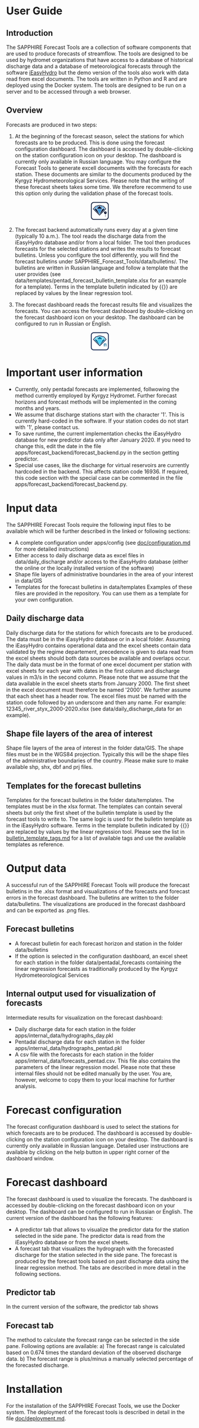 # User Guide

## Introduction
The SAPPHIRE Forecast Tools are a collection of software components that are used to produce forecasts of streamflow. The tools are designed to be used by hydromet organizations that have access to a database of historical discharge data and a database of meteorological forecasts through the software [iEasyHydro](www.ieasyhydro.org) but the demo version of the tools also work with data read from excel documents. The tools are written in Python and R and are deployed using the Docker system. The tools are designed to be run on a server and to be accessed through a web browser.

## Overview
Forecasts are produced in two steps:
1. At the beginning of the forecast season, select the stations for which forecasts are to be produced. This is done using the forecast configuration dashboard. The dashboard is accessed by double-clicking on the station configuration icon on your desktop. The dashboard is currently only available in Russian language.
You may configure the Forecast Tools to generate excell documents with the forecasts for each station. These documents are similar to the documents produced by the Kyrgyz Hydrometeorological Services. Please note that the writing of these forecast sheets takes some time. We therefore recommend to use this option only during the validation phase of the forecast tools.

<p align="center"><img src="www/Station.png" alt="config_icon" width="50"/></p>

2. The forecast backend automatically runs every day at a given time (typically 10 a.m.). The tool reads the discharge data from the iEasyHydro database and/or from a local folder. The tool then produces forecasts for the selected stations and writes the results to forecast bulletins. Unless you configure the tool differently, you will find the forecast bulletins under SAPPHIRE_Forecast_Tools/data/bulletins/. The bulletins are written in Russian language and follow a template that the user provides (see data/templates/pentad_forecast_bulletin_template.xlsx for an example for a template). Terms in the template bulletin indicated by {{}} are replaced by values by the linear regression tool.

3. The forecast dashboard reads the forecast results file and visualizes the forecasts. You can access the forecast dashboard by double-clicking on the forecast dashboard icon on your desktop. The dashboard can be configured to run in Russian or English.

<p align="center"><img src="www/Pentad.png" alt="pentad_icon" width="50"/></p>

# Important user information
- Currently, only pentadal forecasts are implemented, follwowing the method currently employed by Kyrgyz Hydromet. Further forecast horizons and forecast methods will be implemented in the coming months and years.
- We assume that discharge stations start with the character '1'. This is currently hard-coded in the software. If your station codes do not start with '1', please contact us.
- To save runtime, the current implementation checks the iEasyHydro database for new predictor data only after January 2020. If you need to change this, edit the date in the file apps/forecast_backend/forecast_backend.py in the section getting predictor.
- Special use cases, like the discharge for virtual reservoirs are currently hardcoded in the backend. This affects station code 16936. If required, this code section with the special case can be commented in the file apps/forecast_backend/forecast_backend.py.

# Input data
The SAPPHIRE Forecast Tools require the following input files to be available which will be further described in the linked or following sections:
- A complete configuration under apps/config (see [doc/configuration.md](configuration.md) for more detailed instructions)
- Either access to daily discharge data as excel files in data/daily_discharge and/or access to the iEasyHydro database (either the online or the locally installed version of the software)
- Shape file layers of administrative boundaries in the area of your interest in data/GIS
- Templates for the forecast bulletins in data/templates
Examples of these files are provided in the repository. You can use them as a template for your own configuration.

## Daily discharge data
Daily discharge data for the stations for which forecasts are to be produced. The data must be in the iEasyHydro database or in a local folder. Assuming the iEasyHydro contains operational data and the excel sheets contain data validated by the regime departement, precedence is given to data read from the excel sheets should both data sources be available and overlaps occur. The daily data must be in the format of one excel document per station with excel sheets for each year with dates in the first column and discharge values in m3/s in the second column. Please note that we assume that the data available in the excel sheets starts from January 2000. The first sheet in the excel document must therefore be named '2000'. We further assume that each sheet has a header row. The excel files must be named with the station code followed by an underscore and then any name. For example: 12345_river_styx_2000-2020.xlsx (see data/daily_discharge_data for an example).

## Shape file layers of the area of interest
Shape file layers of the area of interest in the folder data/GIS. The shape files must be in the WGS84 projection. Typically this will be the shape files of the administrative boundaries of the country. Please make sure to make available shp, shx, dbf and prj files.

## Templates for the forecast bulletins
Templates for the forecast bulletins in the folder data/templates. The templates must be in the xlsx format. The templates can contain several sheets but only the first sheet of the bulletin template is used by the forecast tools to write to. The same logic is used for the bulletin template as in the iEasyHydro software. Terms in the template bulletin indicated by {{}} are replaced by values by the linear regression tool. Please see the list in [bulletin_template_tags.md](bulletin_template_tags.md) for a list of available tags and use the available templates as reference.



# Output data
A successful run of the SAPPHIRE Forecast Tools will produce the forecast bulletins in the .xlsx format and visualizations of the forecasts and forecast errors in the forecast dashboard. The bulletins are written to the folder data/bulletins. The visualizations are produced in the forecast dashboard and can be exported as .png files.

## Forecast bulletins
- A forecast bulletin for each forecast horizon and station in the folder data/bulletins
- If the option is selected in the configuration dashboard, an excel sheet for each station in the folder data/pentadal_forecasts containing the linear regression forecasts as traditionally produced by the Kyrgyz Hydrometeorological Services

## Internal output used for visualization of forecasts
Intermediate results for visualization on the forecast dashboard:
- Daily discharge data for each station in the folder apps/internal_data/hydrographs_day.pkl
- Pentadal discharge data for each station in the folder apps/internal_data/hydrographs_pentad.pkl
- A csv file with the forecasts for each station in the folder apps/internal_data/forecasts_pentad.csv. This file also contains the parameters of the linear regression model.
Please note that these internal files should not be edited manually by the user. You are, however, welcome to copy them to your local machine for further analysis.


# Forecast configuration
The forecast configuration dashboard is used to select the stations for which forecasts are to be produced. The dashboard is accessed by double-clicking on the station configuration icon on your desktop. The dashboard is currently only available in Russian language. Detailed user instructions are available by clicking on the help button in upper right corner of the dashboard window.

# Forecast dashboard
The forecast dashboard is used to visualize the forecasts. The dashboard is accessed by double-clicking on the forecast dashboard icon on your desktop. The dashboard can be configured to run in Russian or English. The current version of the dashboard has the following features:
- A predictor tab that allows to visualize the predictor data for the station selected in the side pane. The predictor data is read from the iEasyHydro database or from the excel sheets.
- A forecast tab that visualizes the hydrograph with the forecasted discharge for the station selected in the side pane. The forecast is produced by the forecast tools based on past discharge data using the linear regression method.
The tabs are described in more detail in the following sections.

## Predictor tab
In the current version of the software, the predictor tab shows

## Forecast tab
The method to calculate the forecast range can be selected in the side pane. Following options are available:
a) The forecast range is calculated based on 0.674 times the standard deviation of the observed discharge data.
b) The forecast range is plus/minus a manually selected percentage of the forecasted discharge.


# Installation
For the installation of the SAPPHIRE Forecast Tools, we use the Docker system. The deployment of the forecast tools is described in detail in the file [doc/deployment.md](deployment.md).